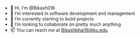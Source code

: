 - 👋 Hi, I’m @Bikash016
- 👀 I’m interested in software development and management
- 🌱 I’m currently starting to build projects
- 💞️ I’m looking to collaborate on pretty much anything
- 📫 You can reach me at Bikashbhai16@ku.edu

<!---
Bikash016/Bikash016 is a ✨ special ✨ repository because its `README.md` (this file) appears on your GitHub profile.
You can click the Preview link to take a look at your changes.
--->
